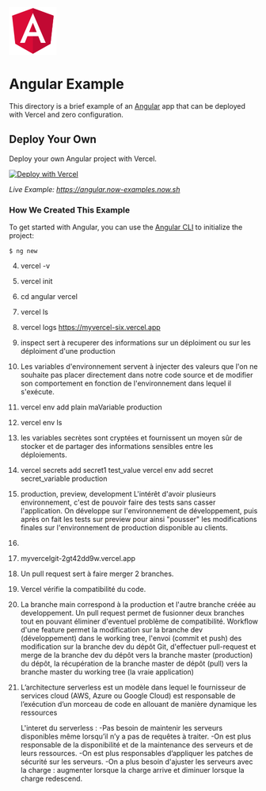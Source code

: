 ![Angular Logo](https://github.com/vercel/vercel/blob/master/packages/frameworks/logos/angular.svg)

# Angular Example

This directory is a brief example of an [Angular](https://angular.io/) app that can be deployed with Vercel and zero configuration.

## Deploy Your Own

Deploy your own Angular project with Vercel.

[![Deploy with Vercel](https://vercel.com/button)](https://vercel.com/import/project?template=https://github.com/vercel/vercel/tree/master/examples/angular)

_Live Example: https://angular.now-examples.now.sh_

### How We Created This Example

To get started with Angular, you can use the [Angular CLI](https://cli.angular.io/) to initialize the project:

```shell
$ ng new
```


4. vercel -v
5. vercel init <nomDuProjet>
6. cd angular
   vercel
7. vercel ls
8. vercel logs https://myvercel-six.vercel.app
9. inspect sert à recuperer des informations sur un déploiment ou sur les déploiment d'une production
10. Les variables d'environnement servent à injecter des valeurs que l'on ne souhaite pas placer directement
	dans notre code source et de modifier son comportement en fonction de l'environnement dans lequel il s'exécute.
11. vercel env add plain maVariable production
12. vercel env ls 
13. les variables secrètes sont cryptées et fournissent un moyen sûr de stocker et de partager des informations sensibles entre les déploiements.
15. vercel secrets add secret1 test_value
	vercel env add secret secret_variable production
16. production, preview, development
	L'intérêt d'avoir plusieurs environnement, c'est de pouvoir faire des tests sans casser l'application. On développe sur l'environnement de développement,
	puis après on fait les tests sur preview pour ainsi "pousser" les modifications finales sur l'environnement de production disponible au clients.
17.
18. myvercelgit-2gt42dd9w.vercel.app
19. Un pull request sert à faire merger 2 branches.
20. Vercel vérifie la compatibilité du code.
21. La branche main correspond à la production et l'autre branche créée au developpement.
	Un pull request permet de fusionner deux branches tout en pouvant éliminer d'eventuel problème de compatibilité.
	Workflow d'une feature permet la modification sur la branche dev (développement) dans le working tree, 
	l'envoi (commit et push) des modification sur la branche dev du dépôt Git,
	d'effectuer pull-request et merge de la branche dev du dépôt vers la branche master (production) du dépôt,
	la récupération de la branche master de dépôt (pull) vers la branche master du working tree (la vraie application)
22. L’architecture serverless est un modèle dans lequel le fournisseur de services cloud (AWS, Azure ou Google Cloud) 
	est responsable de l’exécution d’un morceau de code en allouant de manière dynamique les ressources

	L'interet du serverless :
    -Pas besoin de maintenir les serveurs disponibles même lorsqu’il n’y a pas de requêtes à traiter.
	-On est plus responsable de la disponibilité et de la maintenance des serveurs et de leurs ressources.
    -On est plus responsables d’appliquer les patches de sécurité sur les serveurs.	
    -On a plus besoin d'ajuster les serveurs avec la charge : augmenter lorsque la charge arrive et diminuer lorsque la charge redescend.